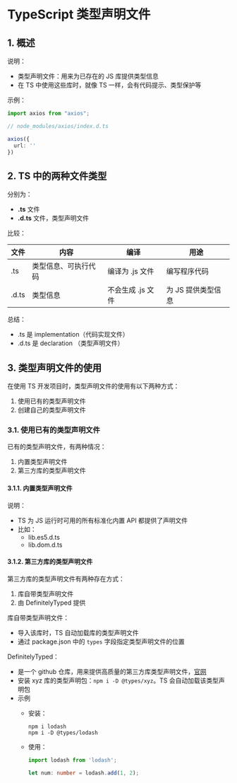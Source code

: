 # TypeScript 类型声明文件

## 1. 概述

说明：

* 类型声明文件：用来为已存在的 JS 库提供类型信息
* 在 TS 中使用这些库时，就像 TS 一样，会有代码提示、类型保护等

示例：

```typescript
import axios from "axios";

// node_modules/axios/index.d.ts

axios({
  url: ''
})
```

## 2. TS 中的两种文件类型

分别为：

* **.ts** 文件
* **.d.ts** 文件，类型声明文件

比较：

| 文件    | 内容         | 编译          | 用途          |
|-------|------------|-------------|-------------|
| .ts   | 类型信息、可执行代码 | 编译为 .js 文件  | 编写程序代码      |
| .d.ts | 类型信息       | 不会生成 .js 文件 | 为 JS 提供类型信息 |

总结：

* .ts 是 implementation（代码实现文件）
* .d.ts 是 declaration （类型声明文件） 

## 3. 类型声明文件的使用

在使用 TS 开发项目时，类型声明文件的使用有以下两种方式：

1. 使用已有的类型声明文件
2. 创建自己的类型声明文件

### 3.1. 使用已有的类型声明文件

已有的类型声明文件，有两种情况：

1. 内置类型声明文件
2. 第三方库的类型声明文件

#### 3.1.1. 内置类型声明文件

说明：

* TS 为 JS 运行时可用的所有标准化内置 API 都提供了声明文件
* 比如：
  * lib.es5.d.ts
  * lib.dom.d.ts

#### 3.1.2. 第三方库的类型声明文件

第三方库的类型声明文件有两种存在方式：

1. 库自带类型声明文件
2. 由 DefinitelyTyped 提供

库自带类型声明文件：

* 导入该库时，TS 自动加载库的类型声明文件
* 通过 package.json 中的 `types` 字段指定类型声明文件的位置

DefinitelyTyped：

* 是一个 github 仓库，用来提供高质量的第三方库类型声明文件，[官网](https://github.com/DefinitelyTyped/DefinitelyTyped)
* 安装 xyz 库的类型声明包：`npm i -D @types/xyz`。TS 会自动加载该类型声明包
* 示例
  * 安装：

      ```shell
      npm i lodash
      npm i -D @types/lodash
      ```

  * 使用：

      ```typescript
      import lodash from 'lodash';
      
      let num: number = lodash.add(1, 2);
      ```
